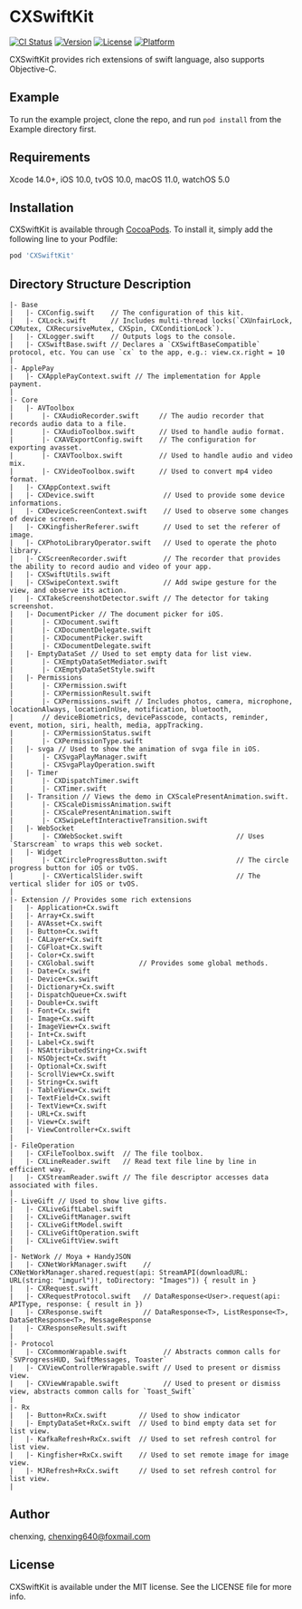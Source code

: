 # CXSwiftKit

[![CI Status](https://img.shields.io/travis/chenxing640/CXSwiftKit.svg?style=flat)](https://travis-ci.org/chenxing640/CXSwiftKit)
[![Version](https://img.shields.io/cocoapods/v/CXSwiftKit.svg?style=flat)](https://cocoapods.org/pods/CXSwiftKit)
[![License](https://img.shields.io/cocoapods/l/CXSwiftKit.svg?style=flat)](https://cocoapods.org/pods/CXSwiftKit)
[![Platform](https://img.shields.io/cocoapods/p/CXSwiftKit.svg?style=flat)](https://cocoapods.org/pods/CXSwiftKit)

CXSwiftKit provides rich extensions of swift language, also supports Objective-C.
  
## Example

To run the example project, clone the repo, and run `pod install` from the Example directory first.

## Requirements

Xcode 14.0+, iOS 10.0, tvOS 10.0, macOS 11.0, watchOS 5.0

## Installation

CXSwiftKit is available through [CocoaPods](https://cocoapods.org). To install
it, simply add the following line to your Podfile:

```ruby
pod 'CXSwiftKit'
```

## Directory Structure Description

```
|- Base
|   |- CXConfig.swift    // The configuration of this kit.
|   |- CXLock.swift      // Includes multi-thread locks(`CXUnfairLock, CXMutex, CXRecursiveMutex, CXSpin, CXConditionLock`).
|   |- CXLogger.swift    // Outputs logs to the console.
|   |- CXSwiftBase.swift // Declares a `CXSwiftBaseCompatible` protocol, etc. You can use `cx` to the app, e.g.: view.cx.right = 10
|
|- ApplePay
|   |- CXApplePayContext.swift // The implementation for Apple payment.
|
|- Core
|   |- AVToolbox
|       |- CXAudioRecorder.swift     // The audio recorder that records audio data to a file.
|       |- CXAudioToolbox.swift      // Used to handle audio format.
|       |- CXAVExportConfig.swift    // The configuration for exporting avasset.
|       |- CXAVToolbox.swift         // Used to handle audio and video mix.
|       |- CXVideoToolbox.swift      // Used to convert mp4 video format.
|   |- CXAppContext.swift
|   |- CXDevice.swift                 // Used to provide some device informations.
|   |- CXDeviceScreenContext.swift    // Used to observe some changes of device screen.
|   |- CXKingfisherReferer.swift      // Used to set the referer of image.
|   |- CXPhotoLibraryOperator.swift   // Used to operate the photo library.
|   |- CXScreenRecorder.swift         // The recorder that provides the ability to record audio and video of your app.
|   |- CXSwiftUtils.swift
|   |- CXSwipeContext.swift           // Add swipe gesture for the view, and observe its action.
|   |- CXTakeScreenshotDetector.swift // The detector for taking screenshot.
|   |- DocumentPicker // The document picker for iOS.
|       |- CXDocument.swift
|       |- CXDocumentDelegate.swift
|       |- CXDocumentPicker.swift
|       |- CXDocumentDelegate.swift
|   |- EmptyDataSet // Used to set empty data for list view.
|       |- CXEmptyDataSetMediator.swift 
|       |- CXEmptyDataSetStyle.swift
|   |- Permissions 
|       |- CXPermission.swift
|       |- CXPermissionResult.swift
|       |- CXPermissions.swift // Includes photos, camera, microphone, locationAlways, locationInUse, notification, bluetooth, 
|       // deviceBiometrics, devicePasscode, contacts, reminder, event, motion, siri, health, media, appTracking.
|       |- CXPermissionStatus.swift
|       |- CXPermissionType.swift
|   |- svga // Used to show the animation of svga file in iOS.
|       |- CXSvgaPlayManager.swift
|       |- CXSvgaPlayOperation.swift
|   |- Timer
|       |- CXDispatchTimer.swift
|       |- CXTimer.swift
|   |- Transition // Views the demo in CXScalePresentAnimation.swift.
|       |- CXScaleDismissAnimation.swift
|       |- CXScalePresentAnimation.swift
|       |- CXSwipeLeftInteractiveTransition.swift
|   |- WebSocket
|       |- CXWebSocket.swift                            // Uses `Starscream` to wraps this web socket.
|   |- Widget
|       |- CXCircleProgressButton.swift                 // The circle progress button for iOS or tvOS.
|       |- CXVerticalSlider.swift                       // The vertical slider for iOS or tvOS.
|
|- Extension // Provides some rich extensions
|   |- Application+Cx.swift
|   |- Array+Cx.swift
|   |- AVAsset+Cx.swift
|   |- Button+Cx.swift
|   |- CALayer+Cx.swift
|   |- CGFloat+Cx.swift
|   |- Color+Cx.swift
|   |- CXGlobal.swift           // Provides some global methods.
|   |- Date+Cx.swift
|   |- Device+Cx.swift
|   |- Dictionary+Cx.swift
|   |- DispatchQueue+Cx.swift
|   |- Double+Cx.swift
|   |- Font+Cx.swift
|   |- Image+Cx.swift
|   |- ImageView+Cx.swift
|   |- Int+Cx.swift
|   |- Label+Cx.swift 
|   |- NSAttributedString+Cx.swift 
|   |- NSObject+Cx.swift
|   |- Optional+Cx.swift
|   |- ScrollView+Cx.swift
|   |- String+Cx.swift
|   |- TableView+Cx.swift
|   |- TextField+Cx.swift
|   |- TextView+Cx.swift
|   |- URL+Cx.swift
|   |- View+Cx.swift
|   |- ViewController+Cx.swift
|
|- FileOperation
|   |- CXFileToolbox.swift  // The file toolbox.
|   |- CXLineReader.swift   // Read text file line by line in efficient way.
|   |- CXStreamReader.swift // The file descriptor accesses data associated with files.
|
|- LiveGift // Used to show live gifts.
|   |- CXLiveGiftLabel.swift
|   |- CXLiveGiftManager.swift
|   |- CXLiveGiftModel.swift
|   |- CXLiveGiftOperation.swift
|   |- CXLiveGiftView.swift
|
|- NetWork // Moya + HandyJSON
|   |- CXNetWorkManager.swift    // CXNetWorkManager.shared.request(api: StreamAPI(downloadURL: URL(string: "imgurl")!, toDirectory: "Images")) { result in }
|   |- CXRequest.swift
|   |- CXRequestProtocol.swift   // DataResponse<User>.request(api: APIType, response: { result in })
|   |- CXResponse.swift          // DataResponse<T>, ListResponse<T>, DataSetResponse<T>, MessageResponse
|   |- CXResponseResult.swift
|
|- Protocol
|   |- CXCommonWrapable.swift         // Abstracts common calls for `SVProgressHUD, SwiftMessages, Toaster`
|   |- CXViewControllerWrapable.swift // Used to present or dismiss view.
|   |- CXViewWrapable.swift           // Used to present or dismiss view, abstracts common calls for `Toast_Swift`
|
|- Rx
|   |- Button+RxCx.swift        // Used to show indicator
|   |- EmptyDataSet+RxCx.swift  // Used to bind empty data set for list view.
|   |- KafkaRefresh+RxCx.swift  // Used to set refresh control for list view.
|   |- Kingfisher+RxCx.swift    // Used to set remote image for image view.
|   |- MJRefresh+RxCx.swift     // Used to set refresh control for list view.
|
```

## Author

chenxing, chenxing640@foxmail.com

## License

CXSwiftKit is available under the MIT license. See the LICENSE file for more info.
